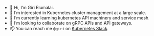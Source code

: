 - 👋 Hi, I’m Giri Elumalai.
- 👀 I’m interested in Kubernetes cluster management at a large scale.
- 🌱 I’m currently learning kubernetes API machinery and service mesh.
- 💞️ I’m looking to collaborate on gRPC APIs and API gateways.
- 📫 You can reach me `@giri` on [Kubernetes Slack](https://kubernetes.slack.com).
